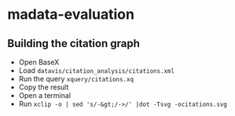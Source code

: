 madata-evaluation
=================

Building the citation graph
---------------------------

* Open BaseX
* Load `datavis/citation_analysis/citations.xml`
* Run the query `xquery/citations.xq`
* Copy the result
* Open a terminal
* Run `xclip -o | sed 's/-&gt;/->/' |dot -Tsvg -ocitations.svg`
